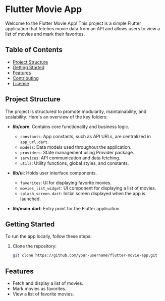 # Flutter Movie App

Welcome to the Flutter Movie App! This project is a simple Flutter application that fetches movie data from an API and allows users to view a list of movies and mark their favorites.

## Table of Contents

- [Project Structure](#project-structure)
- [Getting Started](#getting-started)
- [Features](#features)
- [Contributing](#contributing)
- [License](#license)

## Project Structure

The project is structured to promote modularity, maintainability, and scalability. Here's an overview of the key folders:

- **lib/core**: Contains core functionality and business logic.
  - `constants`: App constants, such as API URLs, are centralized in `app_url.dart`.
  - `models`: Data models used throughout the application.
  - `providers`: State management using Provider package.
  - `services`: API communication and data fetching.
  - `utils`: Utility functions, global styles, and constants.

- **lib/ui**: Holds user interface components.
  - `favorites`: UI for displaying favorite movies.
  - `movies_list_widget`: UI component for displaying a list of movies.
  - `splash_screen.dart`: Initial screen displayed when the app is launched.

- **lib/main.dart**: Entry point for the Flutter application.

## Getting Started

To run the app locally, follow these steps:

1. Clone the repository:

   ```bash
   git clone https://github.com/your-username/flutter-movie-app.git

## Features

 - Fetch and display a list of movies.
 - Mark movies as favorites.
 - View a list of favorite movies.
